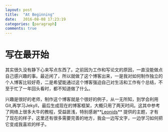 ```yaml
---
layout: post
title:  "At Beginning"
date:   2016-08-08 17:23:19
categories: [paragraph]
comments: true
---
```


# 写在最开始

其实很久没有静下心来写点东西了。之前因为工作和写论文的原因，一直没能做点自己感兴趣的事。最近闲了，所以就做了这个博客出来，一是我对如何制作独立的个人博客比较好奇，二是希望能通过这个博客强迫自己对生活和工作有个总结，不至于忙了一年回头看时，都不知道做了什么。

兴趣是很好的老师，制作这个博客就是个很好的例子，从一无所知，到学会利用Git,再学习Jekyll，最后生成现在的博客框架，大概只用了两天时间。这其中参考了网络上很多大牛的教程，受益匪浅，特别感谢**[Leonids](http://renyuanz.github.io/leonids)** 提供的主题，才有了现在的样子，这里还有很多需要完善的地方，我会一边写文字，一边学习如何把它变成我喜欢的样子。


